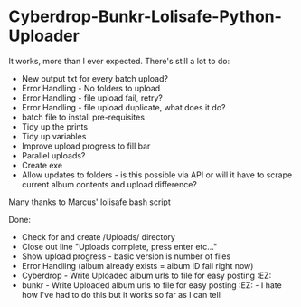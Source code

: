 # Cyberdrop-Bunkr-Lolisafe-Python-Uploader

It works, more than I ever expected. There's still a lot to do:

- New output txt for every batch upload?
- Error Handling - No folders to upload
- Error Handling - file upload fail, retry?
- Error Handling - file upload duplicate, what does it do?
- batch file to install pre-requisites
- Tidy up the prints 
- Tidy up variables
- Improve upload progress to fill bar
- Parallel uploads?
- Create exe
- Allow updates to folders - is this possible via API or will it have to scrape current album contents and upload difference?



Many thanks to Marcus' lolisafe bash script



Done:
- Check for and create /Uploads/ directory
- Close out line "Uploads complete, press enter etc..."
- Show upload progress - basic version is number of files
- Error Handling (album already exists = album ID fail right now)
- Cyberdrop - Write Uploaded album urls to file for easy posting :EZ:
- bunkr - Write Uploaded album urls to file for easy posting :EZ: - I hate how I've had to do this but it works so far as I can tell
